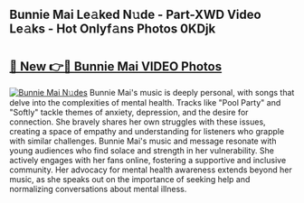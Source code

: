 ## Bunnie Mai Le𝚊ked N𝚞de - Part-XWD Video Le𝚊ks - Hot Onlyf𝚊ns Photos 0KDjk

# <h2><a href="http://ab94335.deff.icu/?id=Bunnie+Mai">🔗 New 👉🔴 Bunnie Mai VIDEO Photos</a></h2>

[![Bunnie Mai N𝚞des](https://i.imgur.com/rIISA9y.gif)](http://ab94335.deff.icu/?id=Bunnie+Mai)
Bunnie Mai's music is deeply personal, with songs that delve into the complexities of mental health. Tracks like "Pool Party" and "Softly" tackle themes of anxiety, depression, and the desire for connection. She bravely shares her own struggles with these issues, creating a space of empathy and understanding for listeners who grapple with similar challenges. Bunnie Mai's music and message resonate with young audiences who find solace and strength in her vulnerability. She actively engages with her fans online, fostering a supportive and inclusive community. Her advocacy for mental health awareness extends beyond her music, as she speaks out on the importance of seeking help and normalizing conversations about mental illness.
